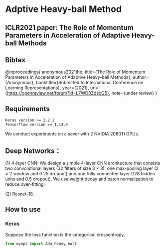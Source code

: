 # Adptive Heavy-ball Method

## ICLR2021 paper: The Role of Momentum Parameters in Acceleration of Adaptive Heavy-ball Methods
## Bibtex
@inproceedings{
anonymous2021the,
title={The Role of Momentum Parameters in Acceleration of Adaptive Heavy-ball Methods},
author={Anonymous},
booktitle={Submitted to International Conference on Learning Representations},
year={2021},
url={https://openreview.net/forum?id=L7WD8ZdscQ5},
note={under review}
} 


## Requirements
    Keras version >= 2.2.1
    Tensorflow version >= 1.13.0

We conduct experiments on a sever with 2 NVIDIA 2080Ti GPUs. 

## Deep Networks：
(1) 4-layer CNN: We design a simple 4-layer CNN architecture that consists two convolutional layers (32 filters of size 3 × 3), one max-pooling layer (2 × 2 window and 0.25 dropout) and one fully connected layer (128 hidden units and 0.5 dropout). We use weight decay and batch normalization to reduce over-fitting.

(2) Resnet-18.


## How to use
### Keras

Suppose the loss function is the categorical crossentropy,

``` python
from myopt import Ada_heavy_ball
